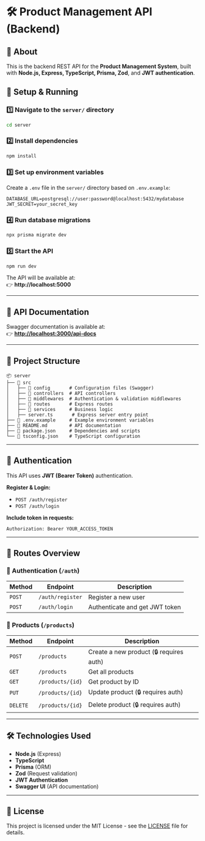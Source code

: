 # 🛠️ Product Management API (Backend)

## 📌 About
This is the backend REST API for the **Product Management System**, built with **Node.js, Express, TypeScript, Prisma, Zod**, and **JWT authentication**.

## 🚀 Setup & Running

### 1️⃣ Navigate to the `server/` directory
```sh
cd server
```

### 2️⃣ Install dependencies
```sh
npm install
```

### 3️⃣ Set up environment variables
Create a `.env` file in the `server/` directory based on `.env.example`:
```env
DATABASE_URL=postgresql://user:password@localhost:5432/mydatabase
JWT_SECRET=your_secret_key
```

### 4️⃣ Run database migrations
```sh
npx prisma migrate dev
```

### 5️⃣ Start the API
```sh
npm run dev
```
The API will be available at:  
👉 **http://localhost:5000**

---

## 📖 API Documentation
Swagger documentation is available at:  
👉 **[http://localhost:3000/api-docs](http://localhost:5000/api-docs)**  

---

## 📂 Project Structure
```
📦 server
├── 📁 src
│   ├── 📁 config       # Configuration files (Swagger)
│   ├── 📁 controllers  # API controllers
│   ├── 📁 middlewares  # Authentication & validation middlewares
│   ├── 📁 routes       # Express routes
│   ├── 📁 services     # Business logic
│   ├── server.ts       # Express server entry point
├── 📄 .env.example     # Example environment variables
├── 📄 README.md        # API documentation
├── 📄 package.json     # Dependencies and scripts
└── 📄 tsconfig.json    # TypeScript configuration
```

---

## 🔑 Authentication
This API uses **JWT (Bearer Token)** authentication.

**Register & Login:**
- `POST /auth/register`
- `POST /auth/login`

**Include token in requests:**
```
Authorization: Bearer YOUR_ACCESS_TOKEN
```

---

## 📜 Routes Overview

### 🔹 Authentication (`/auth`)
| Method | Endpoint       | Description                |
|--------|--------------|----------------------------|
| `POST` | `/auth/register` | Register a new user |
| `POST` | `/auth/login` | Authenticate and get JWT token |

### 🔹 Products (`/products`)
| Method | Endpoint       | Description                |
|--------|--------------|----------------------------|
| `POST` | `/products` | Create a new product (🔒 requires auth) |
| `GET`  | `/products` | Get all products |
| `GET`  | `/products/{id}` | Get product by ID |
| `PUT`  | `/products/{id}` | Update product (🔒 requires auth) |
| `DELETE` | `/products/{id}` | Delete product (🔒 requires auth) |

---

## 🛠 Technologies Used
- **Node.js** (Express)
- **TypeScript**
- **Prisma** (ORM)
- **Zod** (Request validation)
- **JWT Authentication**
- **Swagger UI** (API documentation)

---

## 📜 License
This project is licensed under the MIT License - see the [LICENSE](../LICENSE) file for details.

